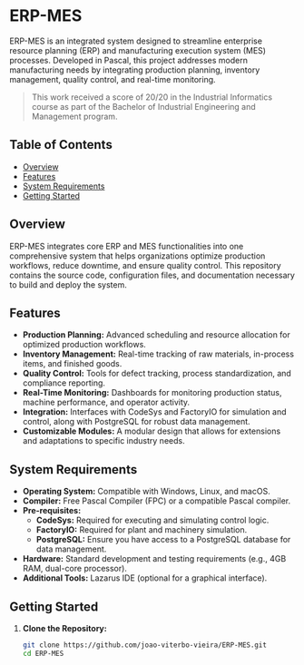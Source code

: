 # ERP-MES

ERP-MES is an integrated system designed to streamline enterprise resource planning (ERP) and manufacturing execution system (MES) processes. Developed in Pascal, this project addresses modern manufacturing needs by integrating production planning, inventory management, quality control, and real-time monitoring.

> This work received a score of 20/20 in the Industrial Informatics course as part of the Bachelor of Industrial Engineering and Management program.

## Table of Contents
- [Overview](#overview)
- [Features](#features)
- [System Requirements](#system-requirements)
- [Getting Started](#getting-started)

## Overview

ERP-MES integrates core ERP and MES functionalities into one comprehensive system that helps organizations optimize production workflows, reduce downtime, and ensure quality control. This repository contains the source code, configuration files, and documentation necessary to build and deploy the system.

## Features

- **Production Planning:** Advanced scheduling and resource allocation for optimized production workflows.
- **Inventory Management:** Real-time tracking of raw materials, in-process items, and finished goods.
- **Quality Control:** Tools for defect tracking, process standardization, and compliance reporting.
- **Real-Time Monitoring:** Dashboards for monitoring production status, machine performance, and operator activity.
- **Integration:** Interfaces with CodeSys and FactoryIO for simulation and control, along with PostgreSQL for robust data management.
- **Customizable Modules:** A modular design that allows for extensions and adaptations to specific industry needs.

## System Requirements

- **Operating System:** Compatible with Windows, Linux, and macOS.
- **Compiler:** Free Pascal Compiler (FPC) or a compatible Pascal compiler.
- **Pre-requisites:**
  - **CodeSys:** Required for executing and simulating control logic.
  - **FactoryIO:** Required for plant and machinery simulation.
  - **PostgreSQL:** Ensure you have access to a PostgreSQL database for data management.
- **Hardware:** Standard development and testing requirements (e.g., 4GB RAM, dual-core processor).
- **Additional Tools:** Lazarus IDE (optional for a graphical interface).

## Getting Started

1. **Clone the Repository:**

   ```bash
   git clone https://github.com/joao-viterbo-vieira/ERP-MES.git
   cd ERP-MES
